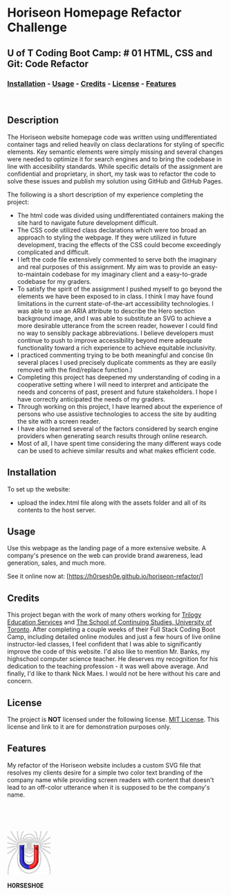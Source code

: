 
# <Your-Project-Title>Horiseon Homepage Refactor Challenge
## U of T Coding Boot Camp: # 01 HTML, CSS and Git: Code Refactor
### [Installation](#installation)  - [Usage](#usage)  - [Credits](#credits)  - [License](#license) - [Features](#Features)
&nbsp;
## Description
The Horiseon website homepage code was written using undifferentiated container tags and relied heavily on class declarations for styling of specific elements.  Key semantic elements were simply missing and several changes were needed to optimize it for search engines and to bring the codebase in line with accesibility standards.  While specific details of the assignment are confidential and proprietary, in short, my task was to refactor the code to solve these issues and publish my solution using GitHub and GitHub Pages. 

The following is a short description of my experience completing the project:

- The html code was divided using undifferentiated containers making the site hard to navigate future development difficult.
- The CSS code utilized class declarations which were too broad an approach to styling the webpage. If they were utilized in future development, tracing the effects of the CSS could become exceedingly complicated and difficult.
- I left the code file extensively commented to serve both the imaginary and real purposes of this assignment. My aim was to provide an easy-to-maintain codebase for my imaginary client and a easy-to-grade codebase for my graders.
- To satisfy the spirit of the assignment I pushed myself to go beyond the elements we have been exposed to in class. I think I may have found limitations in the current state-of-the-art accessibility technologies. I was able to use an ARIA attribute to describe the Hero section background image, and I was able to substitute an SVG to achieve a more desirable utterance from the screen reader, however I could find no way to sensibly package abbreviations. I believe developers must continue to push to improve accessibility beyond mere adequate functionality toward a rich experience to achieve equitable inclusivity.
- I practiced commenting trying to be both meaningful and concise (In several places I used precisely duplicate comments as they are easily removed with the find/replace function.)
- Completing this project has deepened my understanding of coding in a cooperative setting where I will need to interpret and anticipate the needs and concerns of past, present and future stakeholders. I hope I have correctly anticipated the needs of my graders.
- Through working on this project, I have learned about the experience of persons who use assistive technologies to access the site by auditing the site with a screen reader.  
- I have also learned several of the factors considered by search engine providers when generating search results through online research.  
- Most of all, I have spent time considering the many different ways code can be used to achieve similar results and what makes efficient code.


## Installation
To set up the website:
 - upload the index.html file along with the assets folder and all of its contents to the host server. 
## Usage
Use this webpage as the landing page of a more extensive website.  A company's presence on the web can provide brand awareness, lead generation, sales, and much more.  

See it online now at: [https://h0rsesh0e.github.io/horiseon-refactor/]

## Credits
This project began with the work of many others working for [Trilogy Education Services](https://www.trilogyed.com/) and [The School of Continuing Studies, University of Toronto](https://learn.utoronto.ca/). After completing a couple weeks of their Full Stack Coding Boot Camp, including detailed online modules and just a few hours of live online instructor-led classes, I feel confident that I was able to significantly improve the code of this website.  I'd also like to mention Mr. Banks, my highschool computer science teacher.  He deserves my recognition for his dedication to the teaching profession - it was well above average.  And finally, I'd like to thank Nick Maes.  I would not be here without his care and concern.
## License
The project is **NOT** licensed under the following license. [MIT License](License.md).  This license and link to it are for demonstration purposes only.

## Features
My refactor of the Horiseon website includes a custom SVG file that resolves my clients desire for a simple two color text branding of the company name while providing screen readers with content that doesn't lead to an off-color utterance when it is supposed to be the company's name.



&nbsp;

&nbsp;

![H0RSESH0E Magnet](./SmallToroid.png)

**H0RSESH0E**
